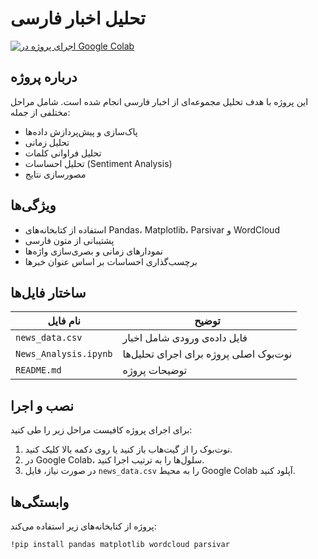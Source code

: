 # تحلیل اخبار فارسی

[![اجرای پروژه در Google Colab](https://colab.research.google.com/assets/colab-badge.svg)](https://colab.research.google.com/github/pooriazohrabii/Pooria-/blob/main/News_Analysis.ipynb)

## درباره پروژه
این پروژه با هدف تحلیل مجموعه‌ای از اخبار فارسی انجام شده است. شامل مراحل مختلفی از جمله:
- پاک‌سازی و پیش‌پردازش داده‌ها
- تحلیل زمانی
- تحلیل فراوانی کلمات
- تحلیل احساسات (Sentiment Analysis)
- مصورسازی نتایج

## ویژگی‌ها
- استفاده از کتابخانه‌های Pandas، Matplotlib، Parsivar و WordCloud
- پشتیبانی از متون فارسی
- نمودارهای زمانی و بصری‌سازی واژه‌ها
- برچسب‌گذاری احساسات بر اساس عنوان خبرها

## ساختار فایل‌ها
| نام فایل | توضیح |
|----------|-------|
| `news_data.csv` | فایل داده‌ی ورودی شامل اخبار |
| `News_Analysis.ipynb` | نوت‌بوک اصلی پروژه برای اجرای تحلیل‌ها |
| `README.md` | توضیحات پروژه |

## نصب و اجرا
برای اجرای پروژه کافیست مراحل زیر را طی کنید:

1. نوت‌بوک را از گیت‌هاب باز کنید یا روی دکمه بالا کلیک کنید.
2. در Google Colab، سلول‌ها را به ترتیب اجرا کنید.
3. در صورت نیاز، فایل `news_data.csv` را به محیط Google Colab آپلود کنید.

## وابستگی‌ها
پروژه از کتابخانه‌های زیر استفاده می‌کند:

```bash
!pip install pandas matplotlib wordcloud parsivar

